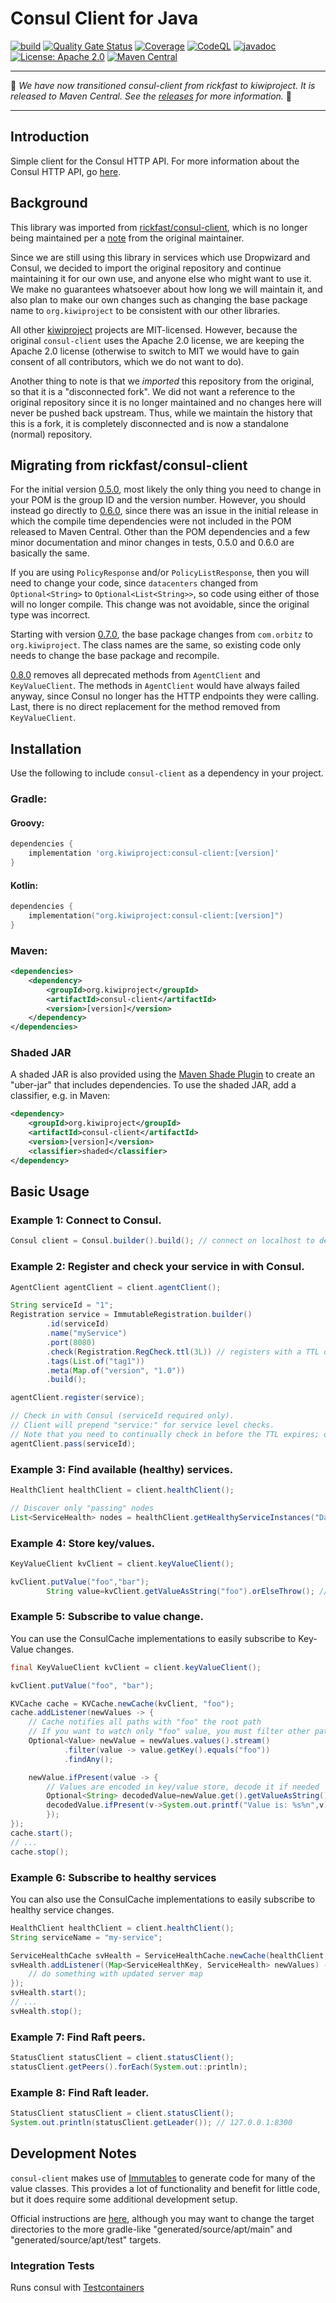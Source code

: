 Consul Client for Java
======================

[![build](https://github.com/kiwiproject/consul-client/actions/workflows/build.yml/badge.svg?branch=main)](https://github.com/kiwiproject/consul-client/actions/workflows/build.yml?query=branch%3Amain)
[![Quality Gate Status](https://sonarcloud.io/api/project_badges/measure?project=kiwiproject_consul-client&metric=alert_status)](https://sonarcloud.io/summary/new_code?id=kiwiproject_consul-client)
[![Coverage](https://sonarcloud.io/api/project_badges/measure?project=kiwiproject_consul-client&metric=coverage)](https://sonarcloud.io/summary/new_code?id=kiwiproject_consul-client)
[![CodeQL](https://github.com/kiwiproject/consul-client/actions/workflows/codeql.yml/badge.svg)](https://github.com/kiwiproject/consul-client/actions/workflows/codeql.yml)
[![javadoc](https://javadoc.io/badge2/org.kiwiproject/consul-client/javadoc.svg)](https://javadoc.io/doc/org.kiwiproject/consul-client)
[![License: Apache 2.0](https://img.shields.io/badge/License-Apache--2.0-blue.svg)](https://opensource.org/licenses/Apache-2.0)
[![Maven Central](https://img.shields.io/maven-central/v/org.kiwiproject/consul-client)](https://central.sonatype.com/artifact/org.kiwiproject/consul-client/)

---

🥝 _We have now transitioned consul-client from rickfast to kiwiproject. It is released to Maven Central. See the [releases](https://github.com/kiwiproject/consul-client/releases) for more information._ 🥝

---

Introduction
------------

Simple client for the Consul HTTP API.  For more information about the Consul HTTP API, go [here](https://developer.hashicorp.com/consul/api-docs).

Background
----------
This library was imported from [rickfast/consul-client](https://github.com/rickfast/consul-client), which is no longer
being maintained per a [note](https://github.com/rickfast/consul-client#notes-from-the-maintainer) from the original
maintainer.

Since we are still using this library in services which use Dropwizard and Consul, we decided to import the original
repository and continue maintaining it for our own use, and anyone else who might want to use it. We make no guarantees
whatsoever about how long we will maintain it, and also plan to make our own changes such as changing the base package
name to `org.kiwiproject` to be consistent with our other libraries.

All other [kiwiproject](https://github.com/kiwiproject/) projects are MIT-licensed. However, because the original
`consul-client` uses the Apache 2.0 license, we are keeping the Apache 2.0 license (otherwise to switch to MIT we
would have to gain consent of all contributors, which we do not want to do).

Another thing to note is that we _imported_ this repository from the original, so that it is a "disconnected fork". We
did not want a reference to the original repository since it is no longer maintained and no changes here will never
be pushed back upstream. Thus, while we maintain the history that this is a fork, it is completely disconnected and is
now a standalone (normal) repository.

Migrating from rickfast/consul-client
--------------------------------------------
For the initial version [0.5.0](https://github.com/kiwiproject/consul-client/releases/tag/v0.5.0), most likely
the only thing you need to change in your POM is the group ID and the version number.
However, you should instead go directly to [0.6.0](https://github.com/kiwiproject/consul-client/releases/tag/v0.6.0),
since there was an issue in the initial release in which the compile time dependencies were not included in the
POM released to Maven Central. Other than the POM dependencies and a few minor documentation and minor changes in tests,
0.5.0 and 0.6.0 are basically the same.

If you are using `PolicyResponse` and/or `PolicyListResponse`, then you will need to change your code,
since `datacenters` changed from `Optional<String>` to `Optional<List<String>>`,
so code using either of those will no longer compile.
This change was not avoidable, since the original type was incorrect.

Starting with version [0.7.0](https://github.com/kiwiproject/consul-client/releases/tag/v0.7.0), the base package
changes from `com.orbitz` to `org.kiwiproject`. The class
names are the same, so existing code only needs to change the base package and recompile.

[0.8.0](https://github.com/kiwiproject/consul-client/releases/tag/v0.8.0) removes all deprecated methods
from `AgentClient` and `KeyValueClient`.
The methods in `AgentClient` would have always failed anyway, since Consul no longer has the
HTTP endpoints they were calling. Last, there is no direct replacement for the method removed from `KeyValueClient`.

Installation
-----------

Use the following to include `consul-client` as a dependency in your project.

### Gradle:

#### Groovy:

```groovy
dependencies {
    implementation 'org.kiwiproject:consul-client:[version]'
}
```

#### Kotlin:

```kotlin
dependencies {
    implementation("org.kiwiproject:consul-client:[version]")
}
```

### Maven:

```xml
<dependencies>
    <dependency>
        <groupId>org.kiwiproject</groupId>
        <artifactId>consul-client</artifactId>
        <version>[version]</version>
    </dependency>
</dependencies>
```

### Shaded JAR

A shaded JAR is also provided using the [Maven Shade Plugin](https://maven.apache.org/plugins/maven-shade-plugin/) to
create an "uber-jar" that includes dependencies.
To use the shaded JAR, add a classifier, e.g. in Maven:

```xml
<dependency>
    <groupId>org.kiwiproject</groupId>
    <artifactId>consul-client</artifactId>
    <version>[version]</version>
    <classifier>shaded</classifier>
</dependency>
```

Basic Usage
-----------

### Example 1: Connect to Consul.

```java
Consul client = Consul.builder().build(); // connect on localhost to default port 8500
```

### Example 2: Register and check your service in with Consul.

```java
AgentClient agentClient = client.agentClient();

String serviceId = "1";
Registration service = ImmutableRegistration.builder()
        .id(serviceId)
        .name("myService")
        .port(8080)
        .check(Registration.RegCheck.ttl(3L)) // registers with a TTL of 3 seconds
        .tags(List.of("tag1"))
        .meta(Map.of("version", "1.0"))
        .build();

agentClient.register(service);

// Check in with Consul (serviceId required only).
// Client will prepend "service:" for service level checks.
// Note that you need to continually check in before the TTL expires; otherwise your service's state will be marked as "critical".
agentClient.pass(serviceId);
```

### Example 3: Find available (healthy) services.

```java
HealthClient healthClient = client.healthClient();

// Discover only "passing" nodes
List<ServiceHealth> nodes = healthClient.getHealthyServiceInstances("DataService").getResponse();
```

### Example 4: Store key/values.

```java
KeyValueClient kvClient = client.keyValueClient();

kvClient.putValue("foo","bar");
        String value=kvClient.getValueAsString("foo").orElseThrow(); // bar
```

### Example 5: Subscribe to value change.

You can use the ConsulCache implementations to easily subscribe to Key-Value changes.

```java
final KeyValueClient kvClient = client.keyValueClient();

kvClient.putValue("foo", "bar");

KVCache cache = KVCache.newCache(kvClient, "foo");
cache.addListener(newValues -> {
    // Cache notifies all paths with "foo" the root path
    // If you want to watch only "foo" value, you must filter other paths
    Optional<Value> newValue = newValues.values().stream()
            .filter(value -> value.getKey().equals("foo"))
            .findAny();

    newValue.ifPresent(value -> {
        // Values are encoded in key/value store, decode it if needed
        Optional<String> decodedValue=newValue.get().getValueAsString();
        decodedValue.ifPresent(v->System.out.printf("Value is: %s%n",v)); //prints "bar"
        });
});
cache.start();
// ...
cache.stop();
```

### Example 6: Subscribe to healthy services

You can also use the ConsulCache implementations to easily subscribe to healthy service changes.

```java
HealthClient healthClient = client.healthClient();
String serviceName = "my-service";

ServiceHealthCache svHealth = ServiceHealthCache.newCache(healthClient, serviceName);
svHealth.addListener((Map<ServiceHealthKey, ServiceHealth> newValues) -> {
    // do something with updated server map
});
svHealth.start();
// ...
svHealth.stop();
```

### Example 7: Find Raft peers.

```java
StatusClient statusClient = client.statusClient();
statusClient.getPeers().forEach(System.out::println);
```

### Example 8: Find Raft leader.

```java
StatusClient statusClient = client.statusClient();
System.out.println(statusClient.getLeader()); // 127.0.0.1:8300
```

Development Notes
-----------

`consul-client` makes use of [Immutables](https://immutables.github.io/) to generate code for many of the value classes.
This provides a lot of functionality and benefit for little code, but it does require some additional development setup.

Official instructions are [here](https://immutables.github.io/apt.html), although you may want to change the target
directories to the more gradle-like "generated/source/apt/main" and "generated/source/apt/test" targets.

### Integration Tests

Runs consul with [Testcontainers](https://www.testcontainers.org/)

